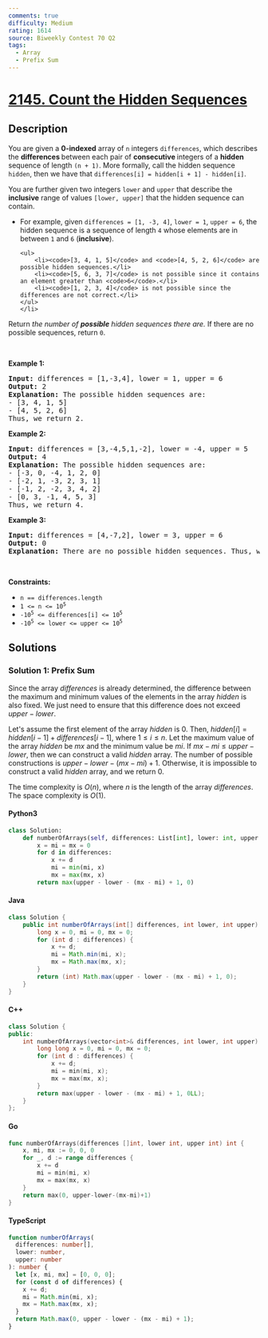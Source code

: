 ```yaml
---
comments: true
difficulty: Medium
rating: 1614
source: Biweekly Contest 70 Q2
tags:
  - Array
  - Prefix Sum
---
```


<!-- problem:start -->

# [2145. Count the Hidden Sequences](https://leetcode.com/problems/count-the-hidden-sequences)


## Description

<!-- description:start -->

<p>You are given a <strong>0-indexed</strong> array of <code>n</code> integers <code>differences</code>, which describes the <strong>differences </strong>between each pair of <strong>consecutive </strong>integers of a <strong>hidden</strong> sequence of length <code>(n + 1)</code>. More formally, call the hidden sequence <code>hidden</code>, then we have that <code>differences[i] = hidden[i + 1] - hidden[i]</code>.</p>

<p>You are further given two integers <code>lower</code> and <code>upper</code> that describe the <strong>inclusive</strong> range of values <code>[lower, upper]</code> that the hidden sequence can contain.</p>

<ul>
	<li>For example, given <code>differences = [1, -3, 4]</code>, <code>lower = 1</code>, <code>upper = 6</code>, the hidden sequence is a sequence of length <code>4</code> whose elements are in between <code>1</code> and <code>6</code> (<strong>inclusive</strong>).

    <ul>
    	<li><code>[3, 4, 1, 5]</code> and <code>[4, 5, 2, 6]</code> are possible hidden sequences.</li>
    	<li><code>[5, 6, 3, 7]</code> is not possible since it contains an element greater than <code>6</code>.</li>
    	<li><code>[1, 2, 3, 4]</code> is not possible since the differences are not correct.</li>
    </ul>
    </li>

</ul>

<p>Return <em>the number of <strong>possible</strong> hidden sequences there are.</em> If there are no possible sequences, return <code>0</code>.</p>

<p>&nbsp;</p>
<p><strong class="example">Example 1:</strong></p>

<pre>
<strong>Input:</strong> differences = [1,-3,4], lower = 1, upper = 6
<strong>Output:</strong> 2
<strong>Explanation:</strong> The possible hidden sequences are:
- [3, 4, 1, 5]
- [4, 5, 2, 6]
Thus, we return 2.
</pre>

<p><strong class="example">Example 2:</strong></p>

<pre>
<strong>Input:</strong> differences = [3,-4,5,1,-2], lower = -4, upper = 5
<strong>Output:</strong> 4
<strong>Explanation:</strong> The possible hidden sequences are:
- [-3, 0, -4, 1, 2, 0]
- [-2, 1, -3, 2, 3, 1]
- [-1, 2, -2, 3, 4, 2]
- [0, 3, -1, 4, 5, 3]
Thus, we return 4.
</pre>

<p><strong class="example">Example 3:</strong></p>

<pre>
<strong>Input:</strong> differences = [4,-7,2], lower = 3, upper = 6
<strong>Output:</strong> 0
<strong>Explanation:</strong> There are no possible hidden sequences. Thus, we return 0.
</pre>

<p>&nbsp;</p>
<p><strong>Constraints:</strong></p>

<ul>
	<li><code>n == differences.length</code></li>
	<li><code>1 &lt;= n &lt;= 10<sup>5</sup></code></li>
	<li><code>-10<sup>5</sup> &lt;= differences[i] &lt;= 10<sup>5</sup></code></li>
	<li><code>-10<sup>5</sup> &lt;= lower &lt;= upper &lt;= 10<sup>5</sup></code></li>
</ul>

<!-- description:end -->

## Solutions

<!-- solution:start -->

### Solution 1: Prefix Sum

Since the array $\textit{differences}$ is already determined, the difference between the maximum and minimum values of the elements in the array $\textit{hidden}$ is also fixed. We just need to ensure that this difference does not exceed $\textit{upper} - \textit{lower}$.

Let's assume the first element of the array $\textit{hidden}$ is $0$. Then, $\textit{hidden}[i] = \textit{hidden}[i - 1] + \textit{differences}[i - 1]$, where $1 \leq i \leq n$. Let the maximum value of the array $\textit{hidden}$ be $mx$ and the minimum value be $mi$. If $mx - mi \leq \textit{upper} - \textit{lower}$, then we can construct a valid $\textit{hidden}$ array. The number of possible constructions is $\textit{upper} - \textit{lower} - (mx - mi) + 1$. Otherwise, it is impossible to construct a valid $\textit{hidden}$ array, and we return $0$.

The time complexity is $O(n)$, where $n$ is the length of the array $\textit{differences}$. The space complexity is $O(1)$.

<!-- tabs:start -->

#### Python3

```python
class Solution:
    def numberOfArrays(self, differences: List[int], lower: int, upper: int) -> int:
        x = mi = mx = 0
        for d in differences:
            x += d
            mi = min(mi, x)
            mx = max(mx, x)
        return max(upper - lower - (mx - mi) + 1, 0)
```

#### Java

```java
class Solution {
    public int numberOfArrays(int[] differences, int lower, int upper) {
        long x = 0, mi = 0, mx = 0;
        for (int d : differences) {
            x += d;
            mi = Math.min(mi, x);
            mx = Math.max(mx, x);
        }
        return (int) Math.max(upper - lower - (mx - mi) + 1, 0);
    }
}
```

#### C++

```cpp
class Solution {
public:
    int numberOfArrays(vector<int>& differences, int lower, int upper) {
        long long x = 0, mi = 0, mx = 0;
        for (int d : differences) {
            x += d;
            mi = min(mi, x);
            mx = max(mx, x);
        }
        return max(upper - lower - (mx - mi) + 1, 0LL);
    }
};
```

#### Go

```go
func numberOfArrays(differences []int, lower int, upper int) int {
	x, mi, mx := 0, 0, 0
	for _, d := range differences {
		x += d
		mi = min(mi, x)
		mx = max(mx, x)
	}
	return max(0, upper-lower-(mx-mi)+1)
}
```

#### TypeScript

```ts
function numberOfArrays(
  differences: number[],
  lower: number,
  upper: number
): number {
  let [x, mi, mx] = [0, 0, 0];
  for (const d of differences) {
    x += d;
    mi = Math.min(mi, x);
    mx = Math.max(mx, x);
  }
  return Math.max(0, upper - lower - (mx - mi) + 1);
}
```

<!-- tabs:end -->

<!-- solution:end -->

<!-- problem:end -->
